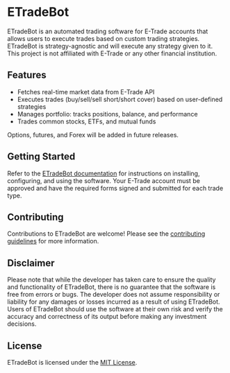 # ETradeBot

ETradeBot is an automated trading software for E-Trade accounts that allows users to execute trades based on custom trading strategies. ETradeBot is strategy-agnostic and will execute any strategy given to it. This project is not affiliated with E-Trade or any other financial institution.

## Features

-   Fetches real-time market data from E-Trade API
-   Executes trades (buy/sell/sell short/short cover) based on user-defined strategies
-   Manages portfolio: tracks positions, balance, and performance
-   Trades common stocks, ETFs, and mutual funds

Options, futures, and Forex will be added in future releases. 

## Getting Started

Refer to the [ETradeBot documentation](https://nr-capital-management.gitbook.io/etradebot/) for instructions on installing, configuring, and using the software. Your E-Trade account must be approved and have the required forms signed and submitted for each trade type. 

## Contributing

Contributions to ETradeBot are welcome! Please see the [contributing guidelines](https://github.com/nathanramoscfa/etradebot/blob/main/CONTRIBUTING.md) for more information.

## Disclaimer

Please note that while the developer has taken care to ensure the quality and functionality of ETradeBot, there is no guarantee that the software is free from errors or bugs. The developer does not assume responsibility or liability for any damages or losses incurred as a result of using ETradeBot. Users of ETradeBot should use the software at their own risk and verify the accuracy and correctness of its output before making any investment decisions. 

## License

ETradeBot is licensed under the [MIT License](https://github.com/nathanramoscfa/etradebot/blob/main/LICENSE).
